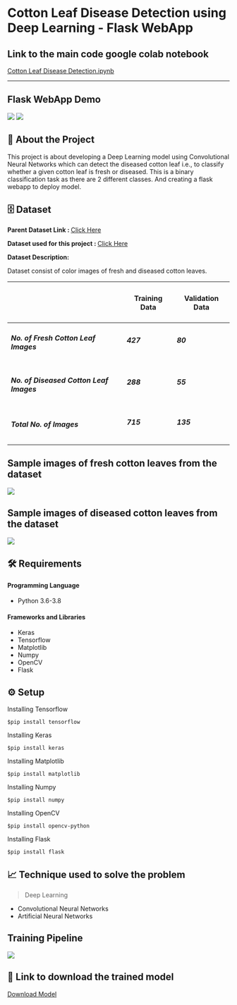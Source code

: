 <h1>Cotton Leaf Disease Detection using Deep Learning - Flask WebApp</h1>


<h2><b>Link to the main code google colab notebook</b></h2>

[Cotton Leaf Disease Detection.ipynb](https://colab.research.google.com/drive/1UgD3vrr7CopI9RxvaBJKp4tqPBS88SgZ#scrollTo=ABICAi0toxoa)
<hr>

<h2>Flask WebApp Demo</h2>
<img src="https://github.com/Hemanthghs/Cotton-Leaf-Disease-Detection-using-Deep-Learning/blob/main/readme_imgs/fresh_pred.png">

<img src="https://github.com/Hemanthghs/Cotton-Leaf-Disease-Detection-using-Deep-Learning/blob/main/readme_imgs/diseased_pred.png">



<h2>📝 About the Project</h2>
This project is about developing a Deep Learning model using Convolutional Neural Networks which can detect the diseased cotton leaf i.e., to classify whether a given cotton leaf is fresh or diseased. This is a binary classification task as there are 2 different classes. And creating a flask webapp to deploy model.


<h2>🗄️<b> Dataset</b></h2>

<b>Parent Dataset Link : </b> [Click Here](https://www.kaggle.com/janmejaybhoi/cotton-disease-dataset)



<b>Dataset used for this project : </b> [Click Here](https://drive.google.com/drive/folders/1He8eQ3raIGrbVvNwhhNK5ELFnoiE3dQk?usp=sharing)


<b>Dataset Description:</b>

Dataset consist of color images of fresh and diseased cotton leaves.

||<h4>Training Data</h4>|<h4>Validation Data</h4>|
|------|------|------|
|<h5>No. of Fresh Cotton Leaf Images</h5>|<h6><b>427</b></h6>|<h6><b>80</b> </h6>    |
|<h5>No. of Diseased Cotton Leaf Images</h5>|<h6><b>288</b></h6>|<h6><b>55</b><h6>|
|<h5>Total No. of Images</h5>|<h6><b>715</b></h6>|<h6><b>135</b></h6>|
  
  <h2>Sample images of fresh cotton leaves from the dataset</h2>
  
  <img src="https://github.com/Hemanthghs/Cotton-Leaf-Disease-Detection-using-Deep-Learning/blob/main/readme_imgs/fresh_sample.png">
  
  <h2>Sample images of diseased cotton leaves from the dataset</h2>
  
  <img src="https://github.com/Hemanthghs/Cotton-Leaf-Disease-Detection-using-Deep-Learning/blob/main/readme_imgs/diseased_sample.png">
  
  
  
  
  <h2>🛠️ Requirements</h2>

  <h4>Programming Language</h4>
  
*   Python 3.6-3.8
  <h4>Frameworks and Libraries</h4>
  
*   Keras
*   Tensorflow
*   Matplotlib 
*   Numpy 
*   OpenCV 
*   Flask
  
  <h2>⚙️ Setup</h2>
  
  Installing Tensorflow
  
    $pip install tensorflow
  
  Installing Keras
  
    $pip install keras
  
  Installing Matplotlib
    
    $pip install matplotlib
  
  Installing Numpy
     
    $pip install numpy
 
  Installing OpenCV
  
    $pip install opencv-python
 
  Installing Flask
  
    $pip install flask
  

  
  <h2>📈 Technique used to solve the problem</h2>
  
  >   Deep Learning
  
  *   Convolutional Neural Networks
  *   Artificial Neural Networks
  
  
 <h2> Training Pipeline</h2>
<img src="https://github.com/Hemanthghs/Cotton-Leaf-Disease-Detection-using-Deep-Learning/blob/main/readme_imgs/training_pipeline.jpg">
  
  <h2>💾 Link to download the trained model</h2>
  
  [Download Model](https://github.com/Hemanthghs/Cotton-Leaf-Disease-Detection-using-Deep-Learning/raw/main/model.h5)

